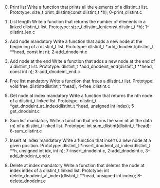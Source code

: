 0. Print list
Write a function that prints all the elements of a dlistint_t list.
Prototype: size_t print_dlistint(const dlistint_t *h);
0-print_dlistint.c

1. List length
Write a function that returns the number of elements in a linked dlistint_t list.
Prototype: size_t dlistint_len(const dlistint_t *h);
1-dlistint_len.c

2. Add node
mandatory
Write a function that adds a new node at the beginning of a dlistint_t list.
Prototype: dlistint_t *add_dnodeint(dlistint_t **head, const int n);
2-add_dnodeint.c

3. Add node at the end
Write a function that adds a new node at the end of a dlistint_t list.
Prototype: dlistint_t *add_dnodeint_end(dlistint_t **head, const int n);
3-add_dnodeint_end.c

4. Free list
mandatory
Write a function that frees a dlistint_t list.
Prototype: void free_dlistint(dlistint_t *head);
4-free_dlistint.c

5. Get node at index
mandatory
Write a function that returns the nth node of a dlistint_t linked list.
Prototype: dlistint_t *get_dnodeint_at_index(dlistint_t *head, unsigned int index);
5-get_dnodeint.c

6. Sum list
mandatory
Write a function that returns the sum of all the data (n) of a dlistint_t linked list.
Prototype: int sum_dlistint(dlistint_t *head);
6-sum_dlistint.c

7. Insert at index
mandatory
Write a function that inserts a new node at a given position.
Prototype: dlistint_t *insert_dnodeint_at_index(dlistint_t **h, unsigned int idx, int n);
7-insert_dnodeint.c, 2-add_dnodeint.c, 3-add_dnodeint_end.c

8. Delete at index
mandatory
Write a function that deletes the node at index index of a dlistint_t linked list.
Prototype: int delete_dnodeint_at_index(dlistint_t **head, unsigned int index);
8-delete_dnodeint.c